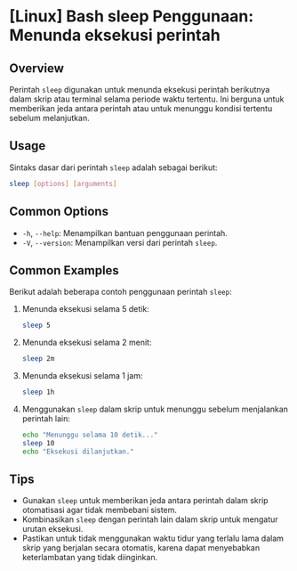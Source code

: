 # [Linux] Bash sleep Penggunaan: Menunda eksekusi perintah

## Overview
Perintah `sleep` digunakan untuk menunda eksekusi perintah berikutnya dalam skrip atau terminal selama periode waktu tertentu. Ini berguna untuk memberikan jeda antara perintah atau untuk menunggu kondisi tertentu sebelum melanjutkan.

## Usage
Sintaks dasar dari perintah `sleep` adalah sebagai berikut:

```bash
sleep [options] [arguments]
```

## Common Options
- `-h`, `--help`: Menampilkan bantuan penggunaan perintah.
- `-V`, `--version`: Menampilkan versi dari perintah `sleep`.

## Common Examples
Berikut adalah beberapa contoh penggunaan perintah `sleep`:

1. Menunda eksekusi selama 5 detik:
   ```bash
   sleep 5
   ```

2. Menunda eksekusi selama 2 menit:
   ```bash
   sleep 2m
   ```

3. Menunda eksekusi selama 1 jam:
   ```bash
   sleep 1h
   ```

4. Menggunakan `sleep` dalam skrip untuk menunggu sebelum menjalankan perintah lain:
   ```bash
   echo "Menunggu selama 10 detik..."
   sleep 10
   echo "Eksekusi dilanjutkan."
   ```

## Tips
- Gunakan `sleep` untuk memberikan jeda antara perintah dalam skrip otomatisasi agar tidak membebani sistem.
- Kombinasikan `sleep` dengan perintah lain dalam skrip untuk mengatur urutan eksekusi.
- Pastikan untuk tidak menggunakan waktu tidur yang terlalu lama dalam skrip yang berjalan secara otomatis, karena dapat menyebabkan keterlambatan yang tidak diinginkan.